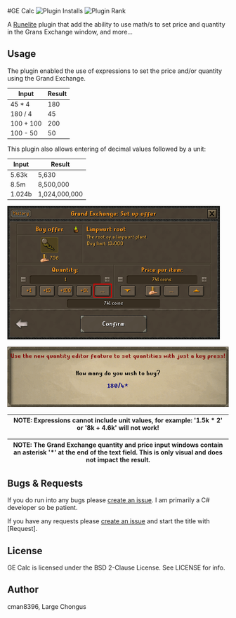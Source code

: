 #GE Calc ![Plugin Installs](https://img.shields.io/endpoint?url=https://i.pluginhub.info/shields/installs/plugin/gecalc) ![Plugin Rank](https://img.shields.io/endpoint?url=https://i.pluginhub.info/shields/rank/plugin/gecalc)

A [Runelite](https://github.com/runelite/runelite) plugin that add the ability to use math/s to set price and quantity in the Grans Exchange window, and more...

Usage
------
The plugin enabled the use of expressions to set the price and/or quantity using the Grand Exchange.

| Input  | Result |
| ------------- | ------------- |
| 45 * 4  | 180  |
| 180 / 4  | 45  |
| 100 + 100  | 200  |
| 100 - 50  | 50  |

This plugin also allows entering of decimal values followed by a unit:

| Input  | Result |
| ------------- | ------------- |
| 5.63k  | 5,630  |
| 8.5m  | 8,500,000  |
| 1.024b  | 1,024,000,000  |


![GE Dialog](assets/panel.png "GE Dialog")

![Value Entry](assets/entry.png "Value Entry")

| NOTE: Expressions cannot include unit values, for example: '1.5k * 2' or '8k + 4.6k' will not work!
| --- |

| NOTE: The Grand Exchange quantity and price input windows contain an asterisk '*' at the end of the text field. This is only visual and does not impact the result.
| --- |

Bugs & Requests
-------
If you do run into any bugs please [create an issue](https://github.com/cman8396/GECalc/issues/new). I am primarily a C# developer so be patient.

If you have any requests please [create an issue](https://github.com/cman8396/GECalc/issues/new) and start the title with [Request].

License
-------
GE Calc is licensed under the BSD 2-Clause License. See LICENSE for info.

Author
------
cman8396, Large Chongus